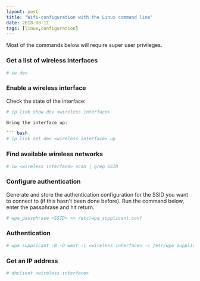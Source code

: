 ```yaml
---
layout: post
title: "Wifi-configuration with the Linux command line"
date: 2018-08-11
tags: [linux,configuration]
---
```


Most of the commands below will require super user privileges.

### Get a list of wireless interfaces

```bash
# iw dev
```

### Enable a wireless interface

Check the state of the interface:

```bash
# ip link show dev <wireless interface>

Bring the interface up:

``` bash
# ip link set dev <wireless interface> up
```

### Find available wireless networks

``` bash
# iw <wireless interface> scan | grep SSID
```

### Configure authentication

Generate and store the authentication configuration for the SSID you want to connect to (if this hasn't been done before). 
Run the command below, enter the passphrase and hit return.

``` bash
# wpa_passphrase <SSID> >> /etc/wpa_supplicant.conf
```

### Authentication

``` bash
# wpa_supplicant -B -D wext -i <wireless interface> -c /etc/wpa_supplicant.conf
```

### Get an IP address

``` bash
# dhclient <wireless interface>
```
